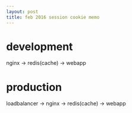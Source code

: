 ```yaml
---
layout: post
title: feb 2016 session cookie memo
---
```


# development

nginx -> redis(cache) -> webapp

# production

loadbalancer -> nginx -> redis(cache) -> webapp
